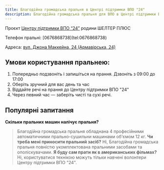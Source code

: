 ```yaml
---
title: Благодійна громадська пральня в Центрі підтримки ВПО "24"
description: Благодійна громадська пральня для ВПО в Центрі підтримки ВПО "24" Благодійного фонду "Шелтер Плюс" у Кривому Розі за адресою вулиця Маккейна, 24 
---
```

Проєкт [Центру підтримки ВПО “24”](https://vpo.wiki/center/vpo24/) родини ШЕЛТЕР ПЛЮС
<div>
Телефон пральні: [0676868738](tel:0676868738)

Адреса: [вул. Джона Маккейна, 24 (Армавірська, 24)](https://goo.gl/maps/LjhkFUZHJuaAuEKt9)
</div>

## Умови користування пральнею: 
1. Попередньо подзвоніть і запишіться на прання. Дзвоніть з 09:00 до 17:00
2. Оберіть зручний для вас день та час
3. Віддайте речі на прання до Центру підтримки ВПО "24"
4. Через певний час — заберіть чисті та сухі речі.

## Популярні запитання
**Скільки пральних машин налічує пральня?** 
>Благодійна громадська пральня обладнана 4 професійними автоматичними прально-сушильни машинами об'ємом 12 кг.
**Чи треба мені приносити пральний засіб?**
>Ні, Благодійна громадська пральня повністю укомплектована пральними засобами та ополіскувачами.
**Я буду сам прати як в американських фільмах?**
>Ні, користуватися технікою можуть тільки навчені волонтери Центру підтримки ВПО "24".